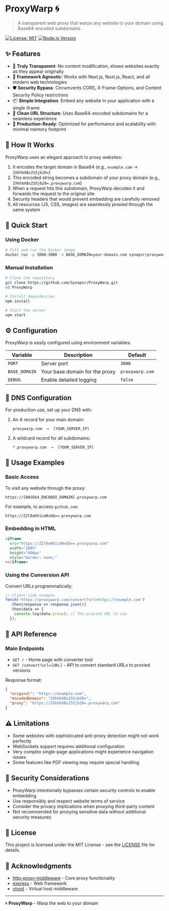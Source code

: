 # ProxyWarp 🌀

> A transparent web proxy that warps any website to your domain using Base64-encoded subdomains.

[![License: MIT](https://img.shields.io/badge/License-MIT-blue.svg)](https://opensource.org/licenses/MIT)
[![Node.js Version](https://img.shields.io/badge/node-%3E%3D14.0.0-brightgreen.svg)](https://nodejs.org/)

## ✨ Features

- 🔄 **Truly Transparent**: No content modification, shows websites exactly as they appear originally
- 🧩 **Framework Agnostic**: Works with Next.js, Nuxt.js, React, and all modern web technologies
- 🛡️ **Security Bypass**: Circumvents CORS, X-Frame-Options, and Content Security Policy restrictions
- 📦 **Simple Integration**: Embed any website in your application with a single iframe
- 🔐 **Clean URL Structure**: Uses Base64-encoded subdomains for a seamless experience
- 🚀 **Production-Ready**: Optimized for performance and scalability with minimal memory footprint

## 🔮 How It Works

ProxyWarp uses an elegant approach to proxy websites:

1. It encodes the target domain in Base64 (e.g., `example.com` → `ZXhhbXBsZS5jb20=`)
2. This encoded string becomes a subdomain of your proxy domain (e.g., `ZXhhbXBsZS5jb20=.proxywarp.com`)
3. When a request hits this subdomain, ProxyWarp decodes it and forwards the request to the original site
4. Security headers that would prevent embedding are carefully removed
5. All resources (JS, CSS, images) are seamlessly proxied through the same system



## 🚀 Quick Start

### Using Docker

```bash
# Pull and run the Docker image
docker run -p 3000:3000 -e BASE_DOMAIN=your-domain.com synapsr/proxywarp
```

### Manual Installation

```bash
# Clone the repository
git clone https://github.com/Synapsr/ProxyWarp.git
cd ProxyWarp

# Install dependencies
npm install

# Start the server
npm start
```

## ⚙️ Configuration

ProxyWarp is easily configured using environment variables:

| Variable | Description | Default |
|----------|-------------|---------|
| `PORT` | Server port | `3000` |
| `BASE_DOMAIN` | Your base domain for the proxy | `proxywarp.com` |
| `DEBUG` | Enable detailed logging | `false` |

## 📡 DNS Configuration

For production use, set up your DNS with:

1. An A record for your main domain:
   ```
   proxywarp.com  →  [YOUR_SERVER_IP]
   ```

2. A wildcard record for all subdomains:
   ```
   *.proxywarp.com  →  [YOUR_SERVER_IP]
   ```

## 🎯 Usage Examples

### Basic Access

To visit any website through the proxy:

```
https://[BASE64_ENCODED_DOMAIN].proxywarp.com
```

For example, to access `github.com`:

```
https://Z2l0aHViLmNvbQ==.proxywarp.com
```

### Embedding in HTML

```html
<iframe 
  src="https://Z2l0aHViLmNvbQ==.proxywarp.com" 
  width="100%" 
  height="600px"
  style="border: none;"
></iframe>
```

### Using the Conversion API

Convert URLs programmatically:

```javascript
// Client-side example
fetch('https://proxywarp.com/convert?url=https://example.com')
  .then(response => response.json())
  .then(data => {
    console.log(data.proxy); // The proxied URL to use
  });
```


## 📝 API Reference

### Main Endpoints

- `GET /` - Home page with converter tool
- `GET /convert?url=[URL]` - API to convert standard URLs to proxied versions

Response format:
```json
{
  "original": "https://example.com",
  "encodedDomain": "ZXhhbXBsZS5jb20=",
  "proxy": "https://ZXhhbXBsZS5jb20=.proxywarp.com"
}
```

## ⚠️ Limitations

- Some websites with sophisticated anti-proxy detection might not work perfectly
- WebSockets support requires additional configuration
- Very complex single-page applications might experience navigation issues
- Some features like PDF viewing may require special handling

## 🔐 Security Considerations

- ProxyWarp intentionally bypasses certain security controls to enable embedding
- Use responsibly and respect website terms of service
- Consider the privacy implications when proxying third-party content
- Not recommended for proxying sensitive data without additional security measures

## 📜 License

This project is licensed under the MIT License - see the [LICENSE](LICENSE) file for details.

## 🙏 Acknowledgments

- [http-proxy-middleware](https://github.com/chimurai/http-proxy-middleware) - Core proxy functionality
- [express](https://expressjs.com/) - Web framework
- [vhost](https://github.com/expressjs/vhost) - Virtual host middleware

---

🌀 **ProxyWarp** - Warp the web to your domain